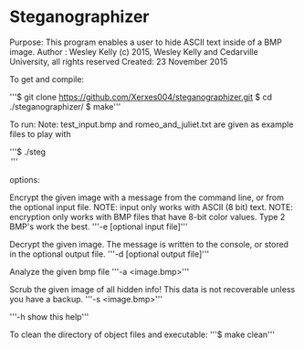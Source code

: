 <h1>Steganographizer</h1>

Purpose: This program enables a user to hide ASCII text inside of a BMP image. 
Author : Wesley Kelly (c) 2015, Wesley Kelly and Cedarville University, all rights reserved
Created: 23 November 2015


To get and compile:


'''$ git clone https://github.com/Xerxes004/steganographizer.git
$ cd ./steganographizer/
$ make'''


To run:
Note: test_input.bmp and romeo_and_juliet.txt are given as example files to play with

'''$ ./steg <option> <args>'''

options:

Encrypt the given image with a message from the command line, or from the optional input file.
NOTE: input only works with ASCII (8 bit) text.
NOTE: encryption only works with BMP files that have 8-bit color values. Type 2 BMP's work the best.
'''-e <original image> <modified image> [optional input file]'''

Decrypt the given image. The message is written to the console, or stored in the optional output file.
'''-d <modified image> [optional output file]'''

Analyze the given bmp file
'''-a <image.bmp>'''

Scrub the given image of all hidden info! This data is not recoverable unless you have a backup.
'''-s <image.bmp>'''

'''-h show this help'''


To clean the directory of object files and executable: 
    '''$ make clean'''
